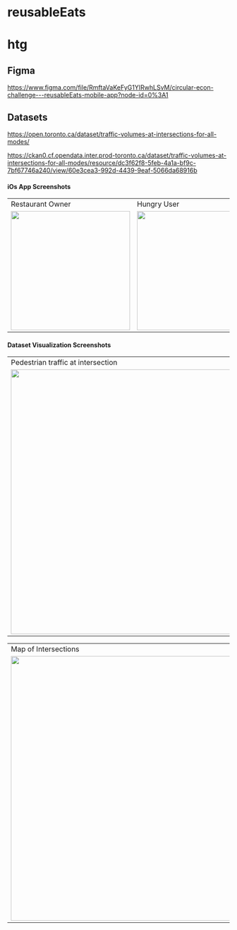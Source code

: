 # reusableEats

# htg

## Figma  
https://www.figma.com/file/RmftaVaKeFyG1YIRwhLSvM/circular-econ-challenge---reusableEats-mobile-app?node-id=0%3A1

## Datasets
https://open.toronto.ca/dataset/traffic-volumes-at-intersections-for-all-modes/    
  
https://ckan0.cf.opendata.inter.prod-toronto.ca/dataset/traffic-volumes-at-intersections-for-all-modes/resource/dc3f62f8-5feb-4a1a-bf9c-7bf67746a240/view/60e3cea3-992d-4439-9eaf-5066da68916b

#### iOs App Screenshots

<table>
  <tr>
    <td>Restaurant Owner</td>
     <td>Hungry User</td>
  </tr>
  <tr>
    <td><img src="https://user-images.githubusercontent.com/28896410/111062418-f8368380-847e-11eb-8075-a4e7e5e8d115.gif" width=270 ></td>
    <td><img src="https://user-images.githubusercontent.com/28896410/111062670-a1ca4480-8480-11eb-932d-79b7f822fd71.gif" width=270 ></td>
  </tr>
 </table>

#### Dataset Visualization Screenshots

<table>
  <tr>
    <td>Pedestrian traffic at intersection</td>
  </tr>
  <tr>
    <td><img src="https://user-images.githubusercontent.com/28896410/111062997-b7d90480-8482-11eb-96e3-82865da2f473.gif" width=600 ></td>
  </tr>
 </table>
 
 <table>
  <tr>
    <td>Map of Intersections</td>
  </tr>
  <tr>
    <td><img src="https://user-images.githubusercontent.com/28896410/111062366-befe1380-847e-11eb-8678-f56bcdb6a346.png" width=600 ></td>
  </tr>
 </table>

